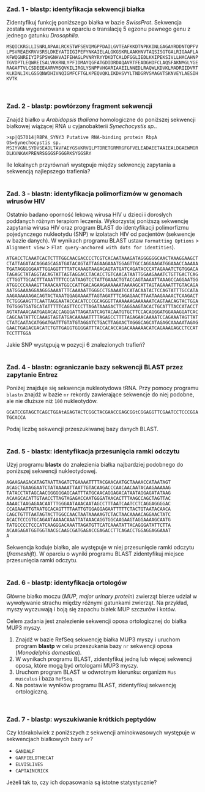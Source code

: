 ### Zad. 1 - blastp: identyfikacja sekwencji białka
Zidentyfikuj funkcję poniższego białka w bazie *SwissProt*. Sekwencja została wygenerowana w oparciu o translację 5 egzonu pewnego genu z jednego gatunku *Drosophila*.

```
MSQICKRGLLISNRLAPAALRCKSTWFSEVQMGPPDAILGVTEAFKKDTNPKKINLGAGAYRDDNTQPFV
LPSVREAEKRVVSRSLDKEYATIIGIPEFYNKAIELALGKGSKRLAAKHNVTAQSISGTGALRIGAAFLA
KFWQGNREIYIPSPSWGNHVAIFEHAGLPVNRYRYYDKDTCALDFGGLIEDLKKIPEKSIVLLHACAHNP
TGVDPTLEQWREISALVKKRNLYPFIDMAYQGFATGDIDRDAQAVRTFEADGHDFCLAQSFAKNMGLYGE
RAGAFTVLCSDEEEAARVMSQVKILIRGLYSNPPVHGARIAAEILNNEDLRAQWLKDVKLMADRIIDVRT
KLKDNLIKLGSSQNWDHIVNQIGMFCFTGLKPEQVQKLIKDHSVYLTNDGRVSMAGVTSKNVEYLAESIH
KVTK
```
<br/>

### Zad. 2 - blastp: powtórzony fragment sekwencji
Znajdź białko u *Arabidopsis thaliana* homologiczne do poniższej sekwencji białkowej wiążącej RNA u cyjanobakterii *Synechocystis sp.*.

```
>sp|Q57014|RBPA_SYNY3 Putative RNA-binding protein RbpA OS=Synechocystis sp.
MSIYVGNLSYDVSEADLTAVFAEYGSVKRVQLPTDRETGRMRGFGFVELEADAEETAAIEALDGAEWMGR
DLKVNKAKPRENRSGGGSFGGGRKSYGGSRY
```

Ile lokalnych przyrównań występuje między sekwencję zapytania a sekwencją najlepszego trafienia?
<br/><br/>

### Zad. 3 - blastn: identyfikacja polimorfizmów w genomach wirusów HIV
Ostatnio badano oporność lekową wirusa HIV u dzieci i dorosłych poddanych różnym terapiom leczenia. Wykorzystaj poniższą sekwencję zapytania wirusa HIV oraz program BLAST do identyfikacji polimorfizmu pojedynczego nukleotydu (SNP) w izolatach HIV od pacjentów (sekwencje w bazie danych). W wynikach programu BLAST ustaw `Formatting Options` > `Alignment view` > `Flat query-anchored with dots for identities`).

```
ATGACCTCAAATCACTCTTTGGCAACGACCCCTCGTCACAATAAAGATAGGGGGGCAACTAAAGGAAGCT
CTATTAGATACAGGAGCAGATGATACAGTATTAGAAGAAATGGAGTTGCCAGGAAGATGGAAACCAAAAA
TGATAGGGGGAATTGGAGGTTTTATCAAAGTAAGACAGTATGATCAGATACCCATAGAAATCTGTGGACA
TAGAGCTATAGGTACAGTATTAGTAGGACCTACACCTGTCAACATAATTGGAAGAAATCTGTTGACTCAG
CTTGGTTGCACTTTAAATTTTCCCATAAGTCCTATTGAAACTGTACCAGTAAAATTAAAGCCAGGAATGG
ATGGCCCAAAAGTTAAACAATGGCCATTGACAGAAGAAAAAATAAAAGCATTAGTAGAAATTTGTACAGA
AATGGAAAAGGAAGGGAAAATTTCAAAAATTGGGCCTGAAAATCCATACAATACTCCAGTATTTGCCATA
AAGAAAAAAGACAGTACTAAATGGAGAAAATTAGTAGATTTCAGAGAACTTAATAAGAAAACTCAAGACT
TCTGGGAAGTTCAATTAGGAATACCACATCCCGCAGGGTTAAAAAAGAAAAAATCAGTAACAGTACTGGA
TGTGGGTGATGCATATTTTTCAGTTCCCTTAGATAAAGACTTCAGGAAGTACACTGCATTTACCATACCT
AGTATAAACAATGAGACACCAGGGATTAGATATCAGTACAATGTGCTTCCACAGGGATGGAAAGGATCAC
CAGCAATATTCCAAAGTAGTATGACAAAAATTTTAGAGCCTTTTAGAGAACAAAATCCAGAAATAGTTAT
CTATCAATACATGGATGATTTGTATGTAGGATCTGACTTAGAACTAGGGCAGCATAGAGCAAAAATAGAG
GAACTGAGACGACATCTGTTGAGGTGGGGATTTACCACACCAGACAAAAAACATCAGAAAGAGCCTCCAT
TCCTTTGGA
```

Jakie SNP występują w pozycji 6 znalezionych trafień?
<br/><br/>

### Zad. 4 - blastn: ograniczanie bazy sekwencji BLAST przez zapytanie Entrez
Poniżej znajduje się sekwencja nukleotydowa tRNA. Przy pomocy programu `blastn` znajdź w bazie `nr` rekordy zawierające sekwencje do niej podobne, ale nie dłuższe niż `100` nukleotydów.  

```
GCATCCGTAGCTCAGCTGGAtAGAGTACTCGGCTACGAACCGAGCGGtCGGAGGTTCGAATCCTCCCGGA
TGCACCA
```

Podaj liczbę sekwencji przeszukiwanej bazy danych BLAST.
<br/><br/>

### Zad. 5 - blastx: identyfikacja przesunięcia ramki odczytu

Użyj programu **blastx** do znalezienia białka najbardziej podobnego do poniższej sekwencji nukleotydowej. 

```
AGAAGAAGACATAGTAATTAGATCTGAAAATTTTACGAACAATGCTAAAACCATAATAGT
ACAGCTGAAGGAATCTATAAAAATTAATTGTACAAGACCCAACAACAATACAAGAAAAAG
TATACCTATAGCAACGGGGGGAGCAATTTATGCAACAGGAGACATAATAGGAGATATAAG
ACAAGCACATTGTAACCTTAGTAGAGACCAATGGGATAACACTTTAAGCCAGCTAGTTAC
AAAACTAAGAGAACAATTTGGGAATAAACAATAGCCTTTAATCAATCCTCAGGAGGGGAC
CCAGAAATTGTAATGCACAGTTTTAATTGTGGAGGAGAATTTTTCTACTGTAATACAACA
CAGCTGTTTAATAGTACTTGGCCAACTAATAAAAAGTCTACTAACAAAACAGGAACTATC
ACACTCCCGTGCAGAATAAAACAAATTATAAACAGGTGGCAAGAAGTAGGAAAAGCAATG
TATGCCCCTCCCATCAAGGGACAAATTAGATGTTCATCAAATATTACAGGGATATTCTTA
ACAAGAGATGGTGGTAACGCAAGCGATGAGACCGAGACCTTCAGACCTGGAGGAGGAAAT
A
```

Sekwencja koduje białko, ale występuje w niej przesunięcie ramki odczytu (*frameshift*). W oparciu o wyniki programu BLAST zidentyfikuj miejsce przesunięcia ramki odczytu.
<br/><br/>

### Zad. 6 - blastp: identyfikacja ortologów
Główne białko moczu (*MUP*, *major urinary protein*) zwierząt bierze udział w wywoływanie strachu między różnymi gatunkami zwierząt. Na przykład, myszy wyczuwają i boją się zapachu białek MUP szczurów i kotów.

Celem zadania jest znalezienie sekwencji oposa ortologicznej do białka MUP3 myszy.

1. Znajdź w bazie RefSeq sekwencję białka MUP3 myszy i uruchom program **blastp** w celu przeszukania bazy `nr` sekwencji oposa (*Monodelphis domestica*). 
2. W wynikach programu BLAST, zidentyfikuj jedną lub więcej sekwencji oposa, które mogą być ortologami MUP3 myszy.
3. Uruchom program BLAST w odwrotnym kierunku: organizm `Mus musculus` i baza `RefSeq`.
4. Na postawie wyników programu BLAST, zidentyfikuj sekwencję ortologiczną.
<br/>

### Zad. 7 - blastp: wyszukiwanie krótkich peptydów
Czy którakolwiek z poniższych z sekwencji aminokwasowych występuje w sekwencjach białkowych bazy `nr`?

* `GANDALF`
* `GARFIELDTHECAT`
* `ELVISLIVES`
* `CAPTAINCRICK`

Jeżeli tak to, czy ich dopasowania są istotne statystycznie?